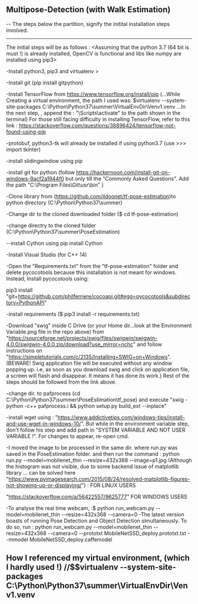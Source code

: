 
## Multipose-Detection (with Walk Estimation)
-- The steps below the partition, signify the initital installation steps involved.
________________________________________________________________________________________________________________________________________
The initial steps will be as follows :
<Assuming that the python 3.7 (64 bit is must !) is already installed, OpenCV is functional and libs like numpy are installed using pip3>

-Install python3, pip3 and virtualenv >

-Install git
 (pip install gitpython)
 
-Install TensorFlow from https://www.tensorflow.org/install/pip
 (...While Creating a virtual environment, the path I used was: $virtualenv --system-site-packages C:\Python\Python37\summer\VirtualEnvDir\Venv1.venv 
...In the next step, <for activating the environment>, append the : "\Scripts\activate" to the path shown in the terminal)
 For those still facing difficulty in installing TensorFlow, refer to this link : https://stackoverflow.com/questions/38896424/tensorflow-not-found-using-pip
 
-protobuf, python3-tk will already be installed if using python3.7
 (use >>> import tkinter)
 
-install slidingwindow using pip

-install git for python 
 (follow https://hackernoon.com/install-git-on-windows-9acf2a1944f0
  but only till the "Commonly Asked Questions". Add the path "C:\Program Files\Git\usr\bin" )

-Clone library from (https://github.com/ildoonet/tf-pose-estimation)to python directory (C:\Python\Python37\summer)

-Change dir to the cloned downloaded folder
 ($ cd tf-pose-estimation)

-change directry to the cloned folder
 (C:\Python\Python37\summer\PoseEstimation)

--install Cython using pip install Cython

-Install Visual Studio (for C++ 14) 

-Open the "Requirements.txt" from the "tf-pose-estimation" folder and delete pycocotools because this installation is not meant for windows. Instead, Install pycocotools using:

pip3 install "git+https://github.com/philferriere/cocoapi.git#egg=pycocotools&subdirectory=PythonAPI"



-install requirements 
 ($ pip3 install -r requirements.txt)

-Download "swig" inside C Drive (or your Home dir...look at the Environment Variable.png file in the repo above) from "https://sourceforge.net/projects/swig/files/swigwin/swigwin-4.0.0/swigwin-4.0.0.zip/download?use_mirror=nchc" and follow instructions on "https://simpletutorials.com/c/2135/Installing+SWIG+on+Windows".
(BEWARE! Swig application file will be executed without any window popping up. i.e, as soon as you download swig and click on application file, a screen will flash and disappear. It means it has done its work.) Rest of the steps should be followed from the link above.

-change dir. to pafprocess
 (cd C:\Python\Python37\summer\PoseEstimation\tf_pose) and execute "swig -python -c++ pafprocess.i && python setup.py build_ext --inplace"

-install wget using : "https://www.addictivetips.com/windows-tips/install-and-use-wget-in-windows-10/". But while in the environment variable step, don't follow his step and add path in "SYSTEM VARIABLE AND NOT USER VARIABLE !". For changes to appear, re-open cmd.

-I moved the image to be processed in the same dir. where run.py was saved in the PoseEstimation folder. and then run the command : 
python run.py --model=mobilenet_thin --resize=432x368 --image=p1.jpg
(Although the histogram was not visible, due to some backend issue of matplotlib library ... can be solved here "https://www.pyimagesearch.com/2015/08/24/resolved-matplotlib-figures-not-showing-up-or-displaying/") : FOR LINUX USERS

"https://stackoverflow.com/a/56422557/9625777" FOR WINDOWS USERS

-To analyse the real time webcam, :$ python run_webcam.py --model=mobilenet_thin --resize=432x368 --camera=0
-The latest version boasts of running Pose Detection and Object Detection simultaneously. To do so, run :
python run_webcam.py --model=mobilenet_thin --resize=432x368 --camera=0 --prototxt MobileNetSSD_deploy.prototxt.txt --mmodel MobileNetSSD_deploy.caffemodel




How I referenced my virtual environment, (which I hardly used !)
//$$virtualenv --system-site-packages C:\Python\Python37\summer\VirtualEnvDir\Venv1.venv
- 
